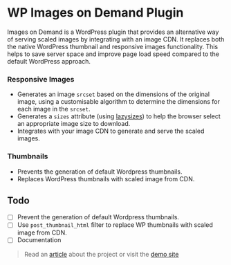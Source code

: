 # WP Images on Demand Plugin

Images on Demand is a WordPress plugin that provides an alternative way of serving scaled images by integrating with an image CDN. It replaces both the native WordPress thumbnail and responsive images functionality. This helps to save server space and improve page load speed compared to the default WordPress approach.

### Responsive Images

- Generates an image `srcset` based on the dimensions of the original image, using a customisable algorithm to determine the dimensions for each image in the `srcset`.
- Generates a `sizes` attribute (using [lazysizes](https://github.com/aFarkas/lazysizes)) to help the browser select an appropriate image size to download.
- Integrates with your image CDN to generate and serve the scaled images.

### Thumbnails

- Prevents the generation of default Wordpress thumbnails.
- Replaces WordPress thumbnails with scaled image from CDN.

## Todo

- [ ]  Prevent the generation of default Wordpress thumbnails.
- [ ]  Use `post_thumbnail_html` filter to replace WP thumbnails with scaled image from CDN.
- [ ]  Documentation

> Read an [article](https://elwoodp.dev/articles/improving-wordpress-image-handling/) about the project or visit the [demo site](https://wordpress-656384-3253566.cloudwaysapps.com)

